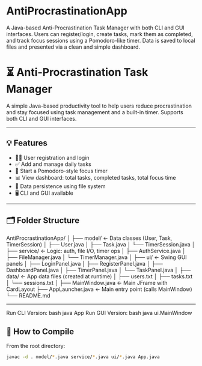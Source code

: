 # AntiProcrastinationApp
A Java-based Anti-Procrastination Task Manager with both CLI and GUI interfaces. Users can register/login, create tasks, mark them as completed, and track focus sessions using a Pomodoro-like timer. Data is saved to local files and presented via a clean and simple dashboard.


# ⏳ Anti-Procrastination Task Manager

A simple Java-based productivity tool to help users reduce procrastination and stay focused using task management and a built-in timer. Supports both CLI and GUI interfaces.

---

## 💡 Features

- 🧑‍💻 User registration and login
- ✅ Add and manage daily tasks
- 🎯 Start a Pomodoro-style focus timer
- 📊 View dashboard: total tasks, completed tasks, total focus time
- 💾 Data persistence using file system
- 🖥️ CLI and GUI available

---

## 🗂 Folder Structure
AntiProcrastinationApp/
│
├── model/                  ← Data classes (User, Task, TimerSession)
│   ├── User.java
│   ├── Task.java
│   └── TimerSession.java
│
├── service/                ← Logic: auth, file I/O, timer ops
│   ├── AuthService.java
│   ├── FileManager.java
│   └── TimerManager.java
│
├── ui/                     ← Swing GUI panels
│   ├── LoginPanel.java
│   ├── RegisterPanel.java
│   ├── DashboardPanel.java
│   ├── TimerPanel.java
│   └── TaskPanel.java
│
├── data/                   ← App data files (created at runtime)
│   ├── users.txt
│   ├── tasks.txt
│   └── sessions.txt
│
├── MainWindow.java         ← Main JFrame with CardLayout
├── AppLauncher.java        ← Main entry point (calls MainWindow)
└── README.md

---
Run CLI Version:
bash
java App
Run GUI Version:
bash
java ui.MainWindow
## 🚀 How to Compile

From the root directory:

```bash
javac -d . model/*.java service/*.java ui/*.java App.java
